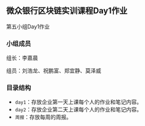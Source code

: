 ## 微众银行区块链实训课程Day1作业
第五小组Day1作业

### 小组成员
组长：李嘉晨

组员：刘浩龙、祝鹏富、郑宜静、莫泽威

### 目录结构
- `day1`：存放企业第一天上课每个人的作业和笔记内容。
- `day2`：存放企业第二天上课每个人的作业和笔记内容。
- `周报`：存放每周的周报。